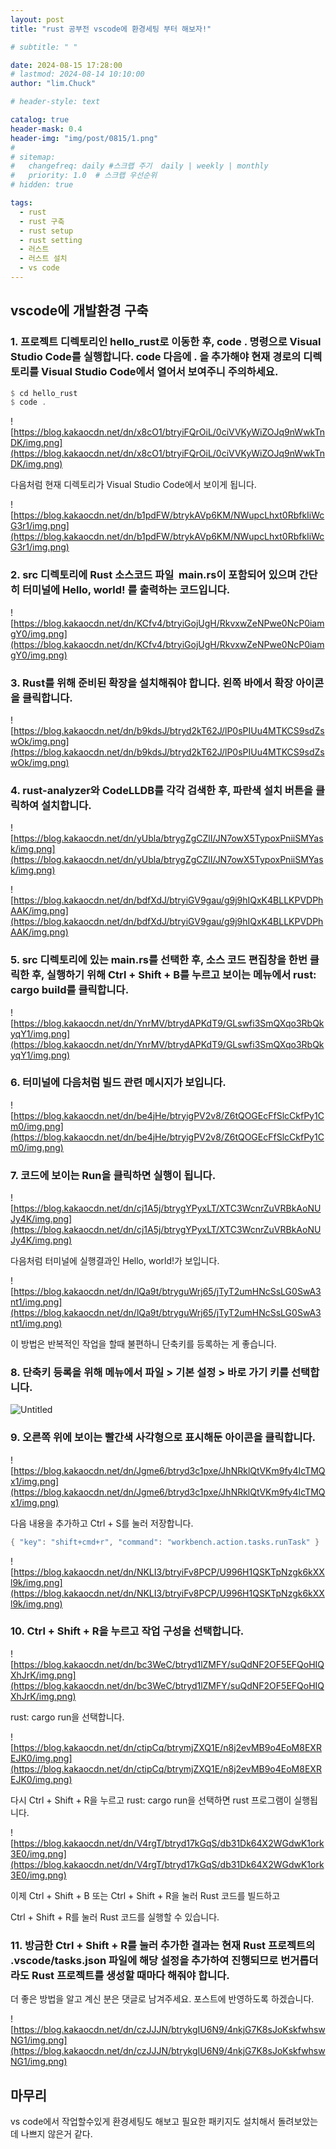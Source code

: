 ```yaml
---
layout: post
title: "rust 공부전 vscode에 환경세팅 부터 해보자!"

# subtitle: " "

date: 2024-08-15 17:28:00
# lastmod: 2024-08-14 10:10:00
author: "lim.Chuck"

# header-style: text

catalog: true
header-mask: 0.4
header-img: "img/post/0815/1.png"
#
# sitemap:
#   changefreq: daily #스크랩 주기  daily | weekly | monthly
#   priority: 1.0  # 스크랩 우선순위
# hidden: true

tags:
  - rust
  - rust 구축
  - rust setup
  - rust setting
  - 러스트
  - 러스트 설치
  - vs code
---
```


## vscode에 개발환경 구축

### 1. 프로젝트 디렉토리인 hello_rust로 이동한 후, code . 명령으로 Visual Studio Code를 실행합니다. code 다음에 . 을 추가해야 현재 경로의 디렉토리를 Visual Studio Code에서 열어서 보여주니 주의하세요.

```rust
$ cd hello_rust
$ code .
```

![https://blog.kakaocdn.net/dn/x8cO1/btryiFQrOiL/0ciVVKyWiZOJq9nWwkTnDK/img.png](https://blog.kakaocdn.net/dn/x8cO1/btryiFQrOiL/0ciVVKyWiZOJq9nWwkTnDK/img.png)

다음처럼 현재 디렉토리가 Visual Studio Code에서 보이게 됩니다.

![https://blog.kakaocdn.net/dn/b1pdFW/btrykAVp6KM/NWupcLhxt0RbfkIiWcG3r1/img.png](https://blog.kakaocdn.net/dn/b1pdFW/btrykAVp6KM/NWupcLhxt0RbfkIiWcG3r1/img.png)

### 2. src 디렉토리에 Rust 소스코드 파일  main.rs이 포함되어 있으며 간단히 터미널에 Hello, world! 를 출력하는 코드입니다.

![https://blog.kakaocdn.net/dn/KCfv4/btryiGojUgH/RkvxwZeNPwe0NcP0iamgY0/img.png](https://blog.kakaocdn.net/dn/KCfv4/btryiGojUgH/RkvxwZeNPwe0NcP0iamgY0/img.png)

### 3. Rust를 위해 준비된 확장을 설치해줘야 합니다. 왼쪽 바에서 확장 아이콘을 클릭합니다.

![https://blog.kakaocdn.net/dn/b9kdsJ/btryd2kT62J/lP0sPIUu4MTKCS9sdZswOk/img.png](https://blog.kakaocdn.net/dn/b9kdsJ/btryd2kT62J/lP0sPIUu4MTKCS9sdZswOk/img.png)

### 4. rust-analyzer와 CodeLLDB를 각각 검색한 후, 파란색 설치 버튼을 클릭하여 설치합니다.

![https://blog.kakaocdn.net/dn/yUbla/btrygZgCZlI/JN7owX5TypoxPniiSMYask/img.png](https://blog.kakaocdn.net/dn/yUbla/btrygZgCZlI/JN7owX5TypoxPniiSMYask/img.png)

![https://blog.kakaocdn.net/dn/bdfXdJ/btryiGV9gau/g9j9hIQxK4BLLKPVDPhAAK/img.png](https://blog.kakaocdn.net/dn/bdfXdJ/btryiGV9gau/g9j9hIQxK4BLLKPVDPhAAK/img.png)

### 5. src 디렉토리에 있는 main.rs를 선택한 후, 소스 코드 편집창을 한번 클릭한 후, 실행하기 위해 Ctrl + Shift + B를 누르고 보이는 메뉴에서 rust: cargo build를 클릭합니다.

![https://blog.kakaocdn.net/dn/YnrMV/btrydAPKdT9/GLswfi3SmQXqo3RbQkyqY1/img.png](https://blog.kakaocdn.net/dn/YnrMV/btrydAPKdT9/GLswfi3SmQXqo3RbQkyqY1/img.png)

### 6. 터미널에 다음처럼 빌드 관련 메시지가 보입니다.

![https://blog.kakaocdn.net/dn/be4jHe/btryigPV2v8/Z6tQOGEcFfSlcCkfPy1Cm0/img.png](https://blog.kakaocdn.net/dn/be4jHe/btryigPV2v8/Z6tQOGEcFfSlcCkfPy1Cm0/img.png)

### 7. 코드에 보이는 Run을 클릭하면 실행이 됩니다.

![https://blog.kakaocdn.net/dn/cj1A5j/btrygYPyxLT/XTC3WcnrZuVRBkAoNUJy4K/img.png](https://blog.kakaocdn.net/dn/cj1A5j/btrygYPyxLT/XTC3WcnrZuVRBkAoNUJy4K/img.png)

다음처럼 터미널에 실행결과인 Hello, world!가 보입니다.

![https://blog.kakaocdn.net/dn/lQa9t/btryguWrj65/jTyT2umHNcSsLG0SwA3nt1/img.png](https://blog.kakaocdn.net/dn/lQa9t/btryguWrj65/jTyT2umHNcSsLG0SwA3nt1/img.png)

이 방법은 반복적인 작업을 할때 불편하니 단축키를 등록하는 게 좋습니다.

### 8. 단축키 등록을 위해 메뉴에서 파일 > 기본 설정 > 바로 가기 키를 선택합니다.

![Untitled](/img/post/0815/1.png)

### 9. 오른쪽 위에 보이는 빨간색 사각형으로 표시해둔 아이콘을 클릭합니다.

![https://blog.kakaocdn.net/dn/Jgme6/btryd3c1pxe/JhNRklQtVKm9fy4IcTMQx1/img.png](https://blog.kakaocdn.net/dn/Jgme6/btryd3c1pxe/JhNRklQtVKm9fy4IcTMQx1/img.png)

다음 내용을 추가하고 Ctrl + S를 눌러 저장합니다.

```rust
{ "key": "shift+cmd+r", "command": "workbench.action.tasks.runTask" }
```

![https://blog.kakaocdn.net/dn/NKLI3/btryiFv8PCP/U996H1QSKTpNzgk6kXXl9k/img.png](https://blog.kakaocdn.net/dn/NKLI3/btryiFv8PCP/U996H1QSKTpNzgk6kXXl9k/img.png)

### 10. Ctrl + Shift + R을 누르고 작업 구성을 선택합니다.

![https://blog.kakaocdn.net/dn/bc3WeC/btryd1lZMFY/suQdNF2OF5EFQoHIQXhJrK/img.png](https://blog.kakaocdn.net/dn/bc3WeC/btryd1lZMFY/suQdNF2OF5EFQoHIQXhJrK/img.png)

rust: cargo run을 선택합니다.

![https://blog.kakaocdn.net/dn/ctipCq/btrymjZXQ1E/n8j2evMB9o4EoM8EXREJK0/img.png](https://blog.kakaocdn.net/dn/ctipCq/btrymjZXQ1E/n8j2evMB9o4EoM8EXREJK0/img.png)

다시 Ctrl + Shift + R을 누르고 rust: cargo run을 선택하면 rust 프로그램이 실행됩니다.

![https://blog.kakaocdn.net/dn/V4rgT/btryd17kGqS/db31Dk64X2WGdwK1ork3E0/img.png](https://blog.kakaocdn.net/dn/V4rgT/btryd17kGqS/db31Dk64X2WGdwK1ork3E0/img.png)

이제 Ctrl + Shift + B 또는 Ctrl + Shift + R을 눌러 Rust 코드를 빌드하고

Ctrl + Shift + R를 눌러 Rust 코드를 실행할 수 있습니다.

### 11. 방금한 Ctrl + Shift + R를 눌러 추가한 결과는 현재 Rust 프로젝트의 .vscode/tasks.json 파일에 해당 설정을 추가하여 진행되므로 번거롭더라도 Rust 프로젝트를 생성할 때마다 해줘야 합니다.

더 좋은 방법을 알고 계신 분은 댓글로 남겨주세요. 포스트에 반영하도록 하겠습니다.

![https://blog.kakaocdn.net/dn/czJJJN/btrykgIU6N9/4nkjG7K8sJoKskfwhswNG1/img.png](https://blog.kakaocdn.net/dn/czJJJN/btrykgIU6N9/4nkjG7K8sJoKskfwhswNG1/img.png)

## 마무리

vs code에서 작업할수있게 환경세팅도 해보고 필요한 패키지도 설치해서 돌려보았는데 나쁘지 않은거 같다.
